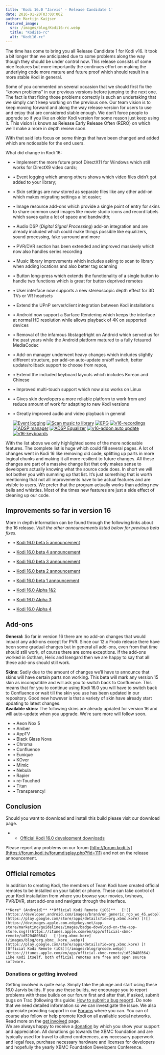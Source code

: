 ```yaml
---
title: 'Kodi 16.0 "Jarvis" - Release Candidate 1'
date: 2016-01-20T03:00:00Z
author: Martijn Kaijser
featured_image:
  src: /images/blog/Kodi16-rc.webp
  title: "Kodi16-rc"
  alt: "Kodi16-rc"
---
```


The time has come to bring you all Release Candidate 1 for Kodi v16. It took a bit longer than we anticipated due to some problems along the way though they should be under control now. This release consists of some nice features but more importantly the continues effort on making the underlying code more mature and future proof which should result in a more stable Kodi in general.

Some of you commented on several occasion that we should first fix the “known problems” in our previous versions before jumping to the next one. The fact is that fixing those problems correctly is such an undertaking that we simply can’t keep working on the previous one. Our team vision is to keep moving forward and along the way release version for users to use and enjoy that are considered stable enough. We don’t force people to upgrade so if you like an older Kodi version for some reason just keep using it. This vision is known as Release Early Release Often (RERO) on which we’ll make a more in depth review soon.

With that said lets focus on some things that have been changed and added which are noticeable for the end users.

What did change in Kodi 16:

- • Implement the more future proof DirectX11 for Windows which still works for DirectX9 video cards;
- • Event logging which among others shows which video files didn’t got added to your library;
- • Skin settings are now stored as separate files like any other add-on which makes migrating settings a lot easier;
- • Image resource add-ons which provide a single point of entry for skins to share common used images like movie studio icons and record labels which saves quite a lot of space and bandwidth;
- • Audio DSP (_Digital Signal Processing_) add-on integration and are already included which could make things possible like equalizers, sound processing, fake surround and more
- • PVR/DVR section has been extended and improved massively which now also handles series recording
- • Music library improvements which includes asking to scan to library when adding locations and also better tag scanning
- • Button long-press which extends the functionality of a single button to handle two functions which is great for button deprived remotes
- • User interface now supports a new stereoscopic depth effect for 3D TVs or VR headsets
- • Extend the UPnP server/client integration between Kodi installations
- • Android now support a Surface Rendering which keeps the interface at normal HD resolution while allows playback of 4K on supported devices
- • Removal of the infamous libstagefright on Android which served us for the past years while the Android platform matured to a fully fetaured MediaCodec
- • Add-on manager underwent heavy changes which includes slightly different structure, per add-on auto-update on/off switch, better update/rollback support to choose from repos,
- • Extend the included keyboard layouts which includes Korean and Chinese
- • Improved multi-touch support which now also works on Linux
- • Gives skin developers a more reliable platform to work from and reduce amount of work for adapting to new Kodi versions
- • Greatly improved audio and video playback in general

  [![Event logging](/images/blog/EventLogging02-300x168.webp)](/images/blog/EventLogging02.webp) [![Scan music to library](/images/blog/Kodi-v16-add_music_scan-300x168.webp)](/images/blog/Kodi-v16-add_music_scan.webp) [![EPG](/images/blog/v16-epg-300x168.webp)](/images/blog/v16-epg.webp) [![v16-recordings](/images/blog/v16-recordings-300x168.webp)](/images/blog/v16-recordings.webp) [![ADSP manager](/images/blog/v16-adsp-manager-300x168.webp)](/images/blog/v16-adsp-manager.webp) [![ADSP Equalizer](/images/blog/v16-adsp-eq-300x168.webp)](/images/blog/v16-adsp-eq.webp) [![v16-addon auto update](/images/blog/v16-addon-auto-update-300x168.webp)](/images/blog/v16-addon-auto-update.webp) [![v16-keyboards](/images/blog/v16-keyboards-300x168.webp)](/images/blog/v16-keyboards.webp)

With the list above we only highlighted some of the more noticeable features. The complete list is huge which could fill several pages. A lot of changes went in Kodi 16 like removing old code, splitting up parts in more logical chunks and making it all more resilient to future changes. All these changes are part of a massive change list that only makes sense to developers actually knowing what the source code does. In short we will not bother you with summing up that list. It’s just something that is worth mentioning that not all improvements have to be actual features and are visible to users. We prefer that the program actually works than adding new bells and whistles. Most of the times new features are just a side effect of cleaning up our code.

## Improvements so far in version 16

More in depth information can be found through the following links about the 16 release. _Visit the other announcements listed below for previous beta fixes._

- • [Kodi 16.0 beta 5 announcement](/article/kodi-160-beta-5--last-jarvis-beta)
- • [Kodi 16.0 beta 4 announcement](/article/kodi-160-beta-4--jarvis-getting-ready-4)
- • [Kodi 16.0 beta 3 announcement](/article/kodi-160-beta-3--jarvis-getting-ready-3)
- • [Kodi 16.0 beta 2 announcement](/article/kodi-160-beta-2--jarvis-getting-ready-2)
- • [Kodi 16.0 beta 1 announcement](/article/kodi-160-beta-1-jarvis-getting-ready)

- • [Kodi 16.0 Alpha 1&2](/article/kodi-160-alpha-1-2-jarvis-your-service)
- • [Kodi 16.0 Alpha 3](/article/kodi-16-alpha-3)
- • [Kodi 16.0 Alpha 4](/article/kodi-160-alpha-4-jarvis-nearing-completion)

## Add-ons

**General:** So far in version 16 there are no add-on changes that would impact any add-ons except for PVR. Since our 12.x Frodo release there have been some gradual changes but in general all add-ons, even from that time should still work, of course there are some exceptions. If the add-ons worked in Gotham, Helix and Isengard then we are happy to say that all these add-ons should still work.

**Skins:** Sadly due to the amount of changes we’ll have to announce that skins will have certain parts non working. This beta will mark any version 15 skin as incompatible and will ask you to switch back to Confluence. This means that for you to continue using Kodi 16.0 you will have to switch back to Confluence or wait till the skin you use has been updated in our repository. Good new however is that a variety of skin have already start updating to latest changes.  
**Available skins:** The following skins are already updated for version 16 and will auto-update when you upgrade. We’re sure more will follow soon.

- • Aeon Nox 5
- • Amber
- • AppTV
- • Black Glass Nova
- • Chroma
- • Confluence
- • Eunique
- • KOver
- • Mimic
- • Nebula
- • Rapier
- • re-Touched
- • Titan
- • Transparency!

## Conclusion

Should you want to download and install this build please visit our download page.

- - [Official Kodi 16.0 development downloads](/download)

Please report any problems on our forum [http://forum.kodi.tv](https://forum.kodi.tv/forumdisplay.php?fid=111) and not on the release announcement.

## Official remotes

In addition to creating Kodi, the members of Team Kodi have created official remotes to be installed on your tablet or phone. These can take control of your Kodi installation from where you browse your movies, tvshows, PVR/DVR, start add-ons and navigate through the interface.

    **Kore™ (Android)** **Official Kodi Remote (iOS)**   [![](https://developer.android.com/images/brand/en_generic_rgb_wo_45.webp)](https://play.google.com/store/apps/details?id=org.xbmc.kore) [![](https://devimages.apple.com.edgekey.net/app-store/marketing/guidelines/images/badge-download-on-the-app-store.svg)](https://itunes.apple.com/en/app/official-xbmc-remote/id520480364)   [![org.xbmc.kore](/images/blog/org.xbmc_.kore_.webp)](https://play.google.com/store/apps/details?id=org.xbmc.kore) [![Official Kodi Remote (iOS)](/images/blog/qrcode.webp)](https://itunes.apple.com/en/app/official-xbmc-remote/id520480364)    Like Kodi itself, both official remotes are free and open source software.

### Donations or getting involved

Getting involved is quite easy. Simply take the plunge and start using these 16.0 Jarvis builds. If you use these builds, we encourage you to report problems with these builds on our forum first and after that, if asked, submit bugs on Trac (following this guide: [How to submit a bug report](https://kodi.wiki/view/HOW-TO:Submit_a_bug_report)). Do note that we need detailed information so we can investigate the issue. We also appreciate providing support in our [Forums](https://forum.kodi.tv/ "Kodi Forums") where you can. You can of course also follow or help promote Kodi on all available social networks. Read more on the [get involved](/get-involved) page.  
 We are always happy to receive a [donation](/contribute/donate "Donate") by which you show your support and appreciation. All donations go towards the XBMC foundation and are typically used for travel to attend conferences, any necessary paperwork and legal fees, purchase necessary hardware and licenses for developers and hopefully the yearly XBMC Foundation Developers Conference.

